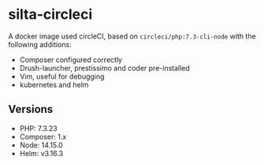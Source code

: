 # silta-circleci
A docker image used circleCI, based on `circleci/php:7.3-cli-node` with the following additions:

- Composer configured correctly
- Drush-launcher, prestissimo and coder pre-installed
- Vim, useful for debugging
- kubernetes and helm

## Versions
- PHP: 7.3.23
- Composer: 1.x
- Node: 14.15.0
- Helm: v3.16.3